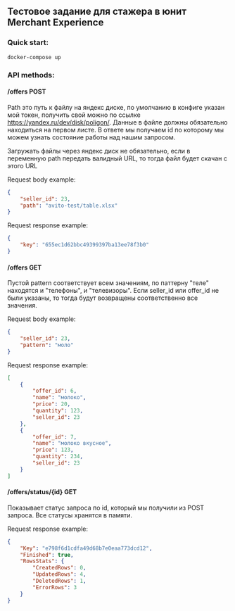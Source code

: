 ## Тестовое задание для стажера в юнит Merchant Experience
### Quick start:
    docker-compose up   
    
### API methods:  
#### /offers POST
Path это путь к файлу на яндекс диске, по умолчанию в конфиге указан 
мой токен, получить свой можно по 
ссылке https://yandex.ru/dev/disk/poligon/.
Данные в файле должны обязательно находиться на первом листе.
В ответе мы получаем id по которому мы можем узнать состояние работы над нашим запросом.

Загружать файлы через яндекс диск не обязательно, если в переменную path передать валидный URL,
то тогда файл будет скачан с этого URL


Request body example:
```json
{
    "seller_id": 23,
    "path": "avito-test/table.xlsx"
}
```
Request response example:
```json
{
    "key": "655ec1d62bbc49399397ba13ee78f3b0"
}
```

#### /offers GET
Пустой pattern соответствует всем значениям, по паттерну "теле" находятся и "телефоны", и "телевизоры".
Если seller_id или offer_id не были указаны, то тогда будут возвращены соответственно все значения.


Request body example:
```json
{
    "seller_id": 23,
    "pattern": "моло"
}
```
Request response example:
```json
[
    {
        "offer_id": 6,
        "name": "молоко",
        "price": 20,
        "quantity": 123,
        "seller_id": 23
    },
    {
        "offer_id": 7,
        "name": "молоко вкусное",
        "price": 123,
        "quantity": 234,
        "seller_id": 23
    }
]
```

#### /offers/status/{id} GET
Показывает статус запроса по id, который мы получили из POST запроса.
Все статусы хранятся в памяти.

Request response example:
```json
{
    "Key": "e798f6d1cdfa49d68b7e0eaa773dcd12",
    "Finished": true,
    "RowsStats": {
        "CreatedRows": 0,
        "UpdatedRows": 4,
        "DeletedRows": 1,
        "ErrorRows": 3
    }
}
```